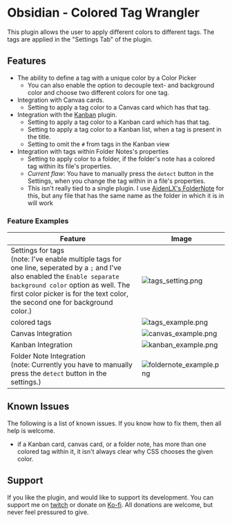 # Obsidian - Colored Tag Wrangler
This plugin allows the user to apply different colors to different tags.
The tags are applied in the "Settings Tab" of the plugin.

## Features
- The ability to define a tag with a unique color by a Color Picker
  - You can also enable the option to decouple text- and background color and choose two different colors for one tag.
- Integration with Canvas cards.
  - Setting to apply a tag color to a Canvas card which has that tag.
- Integration with the [Kanban](https://github.com/mgmeyers/obsidian-kanban) plugin.
  - Setting to apply a tag color to a Kanban card which has that tag.
  - Setting to apply a tag color to a Kanban list, when a tag is present in the title.
  - Setting to omit the `#` from tags in the Kanban view
- Integration with tags within Folder Notes's properties
  - Setting to apply color to a folder, if the folder's note has a colored tag within its file's properties.
  - *Current flaw*: You have to manually press the `detect` button in the Settings, when you change the tag within in a file's properties.
  - This isn't really tied to a single plugin. I use [AidenLX's FolderNote](https://github.com/aidenlx/alx-folder-note) for this, but any file that has the same name as the folder in which it is in will work

### Feature Examples

| Feature                                                                                                                                                                                                                                                   | Image                                                                                                                                          |
|-----------------------------------------------------------------------------------------------------------------------------------------------------------------------------------------------------------------------------------------------------------|------------------------------------------------------------------------------------------------------------------------------------------------|
| Settings for tags <br> (note: I've enable multiple tags for one line, seperated by a `;` and I've also enabled the `Enable separate background color` option as well. The first color picker is for the text color, the second one for background color.) | ![tags_setting.png](https://raw.githubusercontent.com/code-of-chaos/obsidian-colored_tags_wrangler/master/assets/tags_setting.png)             |
| colored tags                                                                                                                                                                                                                                              | ![tags_example.png](https://raw.githubusercontent.com/code-of-chaos/obsidian-colored_tags_wrangler/master/assets/tags_example.png)             |
| Canvas Integration                                                                                                                                                                                                                                        | ![canvas_example.png](https://raw.githubusercontent.com/code-of-chaos/obsidian-colored_tags_wrangler/master/assets/canvas_example.png)         |
| Kanban Integration                                                                                                                                                                                                                                        | ![kanban_example.png](https://raw.githubusercontent.com/code-of-chaos/obsidian-colored_tags_wrangler/master/assets/kanban_example.png)         |
| Folder Note Integration <br> (note: Currently you have to manually press the `detect` button in the settings.)                                                                                                                                            | ![foldernote_example.png](https://raw.githubusercontent.com/code-of-chaos/obsidian-colored_tags_wrangler/master/assets/foldernote_example.png) |


## Known Issues
The following is a list of known issues. If you know how to fix them, then all help is welcome.
- if a Kanban card, canvas card, or a folder note, has more than one colored tag within it, it isn't always clear why CSS chooses the given color.


## Support
If you like the plugin, and would like to support its development. You can support me on [twitch](https://www.twitch.tv/andreassasdev) or donate on [Ko-fi](https://www.twitch.tv/andreassasdev).
All donations are welcome, but never feel pressured to give.
